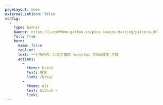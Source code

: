 ```yaml
---
pageLayout: home
externalLinkIcon: false
config:
  -
    type: banner
    banner: https://LucyWWWmm.github.io/picx-images-hosting/picture.6t7i9gkfgm.webp
    full: true
    hero:
      name: false
      tagline: 
      text: 一个简约的，功能丰富的 vuepress 文档&博客 主题
      actions:
        -
          theme: brand
          text: 博客
          link: /blog/
        -
          theme: alt
          text: Github →
          link: 
---
```

